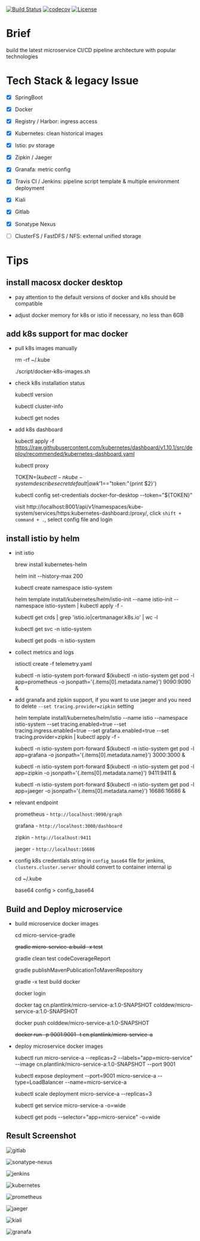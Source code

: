 [![Build Status](https://travis-ci.org/colddew/micro-service-pipeline.svg?branch=master)](https://travis-ci.org/colddew/micro-service-pipeline)
[![codecov](https://codecov.io/gh/colddew/micro-service-pipeline/branch/master/graph/badge.svg)](https://codecov.io/gh/colddew/micro-service-pipeline)
[![License](http://img.shields.io/:license-mit-blue.svg?style=flat)](http://doge.mit-license.org)

# Brief

build the latest microservice CI/CD pipeline architecture with popular technologies

# Tech Stack & legacy Issue

- [x] SpringBoot

- [x] Docker

- [x] Registry / Harbor: ingress access

- [x] Kubernetes: clean historical images

- [x] Istio: pv storage

- [x] Zipkin / Jaeger

- [x] Granafa: metric config

- [x] Travis CI / Jenkins: pipeline script template & multiple environment deployment

- [x] Kiali

- [x] Gitlab

- [x] Sonatype Nexus

- [ ] ClusterFS / FastDFS / NFS: external unified storage

# Tips

## install macosx docker desktop

- pay attention to the default versions of docker and k8s should be compatible

- adjust docker memory for k8s or istio if necessary, no less than 6GB

## add k8s support for mac docker

- pull k8s images manually

  rm -rf ~/.kube

  ./script/docker-k8s-images.sh

- check k8s installation status

  kubectl version
  
  kubectl cluster-info
  
  kubectl get nodes
  
- add k8s dashboard

  kubectl apply -f https://raw.githubusercontent.com/kubernetes/dashboard/v1.10.1/src/deploy/recommended/kubernetes-dashboard.yaml

  kubectl proxy
  
  TOKEN=$(kubectl -n kube-system describe secret default| awk '$1=="token:"{print $2}')
  
  kubectl config set-credentials docker-for-desktop --token="${TOKEN}"
  
  visit http://localhost:8001/api/v1/namespaces/kube-system/services/https:kubernetes-dashboard:/proxy/, click `shift + command + .`, select config file and login

## install istio by helm

- init istio

  brew install kubernetes-helm
	
  helm init --history-max 200

  kubectl create namespace istio-system
  
  helm template install/kubernetes/helm/istio-init --name istio-init --namespace istio-system | kubectl apply -f -
  
  kubectl get crds | grep 'istio.io\|certmanager.k8s.io' | wc -l
  
  kubectl get svc -n istio-system
  
  kubectl get pods -n istio-system
  
- collect metrics and logs

  istioctl create -f telemetry.yaml
  
  kubectl -n istio-system port-forward $(kubectl -n istio-system get pod -l app=prometheus -o jsonpath='{.items[0].metadata.name}') 9090:9090 &
  
- add granafa and zipkin support, if you want to use jaeger and you need to delete `--set tracing.provider=zipkin` setting

  helm template install/kubernetes/helm/istio --name istio --namespace istio-system --set tracing.enabled=true --set tracing.ingress.enabled=true --set grafana.enabled=true --set tracing.provider=zipkin | kubectl apply -f -
  
  kubectl -n istio-system port-forward $(kubectl -n istio-system get pod -l app=grafana -o jsonpath='{.items[0].metadata.name}') 3000:3000 &
  
  kubectl -n istio-system port-forward $(kubectl -n istio-system get pod -l app=zipkin -o jsonpath='{.items[0].metadata.name}') 9411:9411 &
  
  kubectl -n istio-system port-forward $(kubectl -n istio-system get pod -l app=jaeger -o jsonpath='{.items[0].metadata.name}') 16686:16686 &
  
- relevant endpoint

  prometheus - `http://localhost:9090/graph`
  
  grafana - `http://localhost:3000/dashboard`
  
  zipkin - `http://localhost:9411`
  
  jaeger - `http://localhost:16686`
  
- config k8s credentials string in `config_base64` file for jenkins, `clusters.cluster.server` should convert to container internal ip
  
  cd ~/.kube
  
  base64 config > config_base64
  
## Build and Deploy microservice
  
- build microservice docker images

  cd micro-service-gradle
    
  ~~gradle micro-service-a:build -x test~~
  
  gradle clean test codeCoverageReport
  
  gradle publishMavenPublicationToMavenRepository
  
  gradle -x test build docker
  
  docker login
  
  docker tag cn.plantlink/micro-service-a:1.0-SNAPSHOT colddew/micro-service-a:1.0-SNAPSHOT
    
  docker push colddew/micro-service-a:1.0-SNAPSHOT
    
  ~~docker run -p 9001:9001 -t cn.plantlink/micro-service-a~~

- deploy microservice docker images

  kubectl run micro-service-a --replicas=2 --labels="app=micro-service" --image cn.plantlink/micro-service-a:1.0-SNAPSHOT --port 9001
  
  kubectl expose deployment --port=9001 micro-service-a --type=LoadBalancer --name=micro-service-a
  
  kubectl scale deployment micro-service-a --replicas=3
  
  kubectl get service micro-service-a -o=wide
  
  kubectl get pods --selector="app=micro-service" -o=wide

## Result Screenshot

![gitlab](https://github.com/colddew/micro-service-pipeline/blob/master/assets/gitlab.png?raw=true)

![sonatype-nexus](https://github.com/colddew/micro-service-pipeline/blob/master/assets/sonatype-nexus.png?raw=true)

![jenkins](https://github.com/colddew/micro-service-pipeline/blob/master/assets/jenkins.png?raw=true)

![kubernetes](https://github.com/colddew/micro-service-pipeline/blob/master/assets/kubernetes.png?raw=true)

![prometheus](https://github.com/colddew/micro-service-pipeline/blob/master/assets/prometheus.png?raw=true)

![jaeger](https://github.com/colddew/micro-service-pipeline/blob/master/assets/jaeger.png?raw=true)

![kiali](https://github.com/colddew/micro-service-pipeline/blob/master/assets/kiali.png?raw=true)

![granafa](https://github.com/colddew/micro-service-pipeline/blob/master/assets/granafa.png?raw=true)